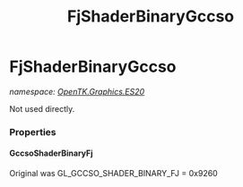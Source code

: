 ﻿---
title: FjShaderBinaryGccso
---

# FjShaderBinaryGccso
_namespace: [OpenTK.Graphics.ES20](N-OpenTK.Graphics.ES20.html)_

Not used directly.



### Properties

#### GccsoShaderBinaryFj
Original was GL_GCCSO_SHADER_BINARY_FJ = 0x9260

